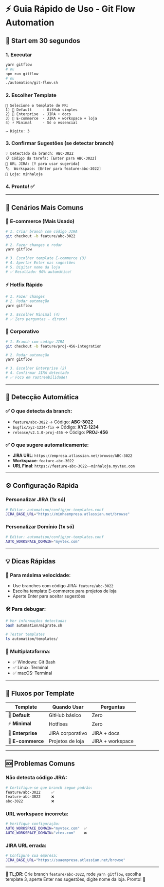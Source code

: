 # ⚡ Guia Rápido de Uso - Git Flow Automation

## 🚀 **Start em 30 segundos**

### 1. **Executar**
```bash
yarn gitflow
# ou 
npm run gitflow
# ou
./automation/git-flow.sh
```

### 2. **Escolher Template**
```
🔄 Selecione o template de PR:
1) 📝 Default     - GitHub simples
2) 🏢 Enterprise  - JIRA + docs
3) 🛒 E-commerce  - JIRA + workspace + loja
4) ⚡ Minimal     - Só o essencial

→ Digite: 3
```

### 3. **Confirmar Sugestões** (se detectar branch)
```
💡 Detectado da branch: ABC-3022
📋 Código da tarefa: [Enter para ABC-3022]
🔗 URL JIRA: [Y para usar sugerida] 
🏷️  Workspace: [Enter para feature-abc-3022]
🏪 Loja: minhaloja
```

### 4. **Pronto!** ✅

---

## 🎯 **Cenários Mais Comuns**

### **🛒 E-commerce (Mais Usado)**
```bash
# 1. Criar branch com código JIRA
git checkout -b feature/abc-3022

# 2. Fazer changes e rodar
yarn gitflow

# 3. Escolher template E-commerce (3)
# 4. Apertar Enter nas sugestões
# 5. Digitar nome da loja
# ✅ Resultado: 90% automático!
```

### **⚡ Hotfix Rápido**
```bash
# 1. Fazer changes
# 2. Rodar automação
yarn gitflow

# 3. Escolher Minimal (4)
# ✅ Zero perguntas - direto!
```

### **🏢 Corporativo**
```bash
# 1. Branch com código JIRA
git checkout -b feature/proj-456-integration

# 2. Rodar automação
yarn gitflow

# 3. Escolher Enterprise (2)  
# 4. Confirmar JIRA detectado
# ✅ Foco em rastreabilidade!
```

---

## 🧠 **Detecção Automática**

### **✅ O que detecta da branch:**
- `feature/abc-3022` → Código: **ABC-3022**
- `bugfix/xyz-1234-fix` → Código: **XYZ-1234**
- `release/v2.1.0-proj-456` → Código: **PROJ-456**

### **✅ O que sugere automaticamente:**
- **JIRA URL**: `https://empresa.atlassian.net/browse/ABC-3022`
- **Workspace**: `feature-abc-3022` 
- **URL Final**: `https://feature-abc-3022--minhaloja.myvtex.com`

---

## ⚙️ **Configuração Rápida**

### **Personalizar JIRA (1x só)**
```bash
# Editar: automation/config/pr-templates.conf
JIRA_BASE_URL="https://minhaempresa.atlassian.net/browse"
```

### **Personalizar Domínio (1x só)**
```bash
# Editar: automation/config/pr-templates.conf  
AUTO_WORKSPACE_DOMAIN="myvtex.com"
```

---

## 💡 **Dicas Rápidas**

### **🎯 Para máxima velocidade:**
- Use branches com código JIRA: `feature/abc-3022`
- Escolha template E-commerce para projetos de loja
- Aperte Enter para aceitar sugestões

### **🛠️ Para debugar:**
```bash
# Ver informações detectadas
bash automation/migrate.sh

# Testar templates
ls automation/templates/
```

### **📱 Multiplataforma:**
- ✅ Windows: Git Bash
- ✅ Linux: Terminal
- ✅ macOS: Terminal

---

## 🎪 **Fluxos por Template**

| Template | Quando Usar | Perguntas |
|----------|-------------|-----------|
| 🎯 **Default** | GitHub básico | Zero |
| ⚡ **Minimal** | Hotfixes | Zero |
| 🏢 **Enterprise** | JIRA corporativo | JIRA + docs |
| 🛒 **E-commerce** | Projetos de loja | JIRA + workspace |

---

## 🆘 **Problemas Comuns**

### **Não detecta código JIRA:**
```bash
# Certifique-se que branch segue padrão:
feature/abc-3022     ✅
feature-abc-3022     ❌
abc-3022             ❌
```

### **URL workspace incorreta:**
```bash
# Verifique configuração:
AUTO_WORKSPACE_DOMAIN="myvtex.com"  ✅
AUTO_WORKSPACE_DOMAIN="vtex.com"    ❌
```

### **JIRA URL errada:**
```bash
# Configure sua empresa:
JIRA_BASE_URL="https://suaempresa.atlassian.net/browse"
```

---

**🎯 TL;DR**: Crie branch `feature/abc-3022`, rode `yarn gitflow`, escolha template 3, aperte Enter nas sugestões, digite nome da loja. Pronto! 🚀
